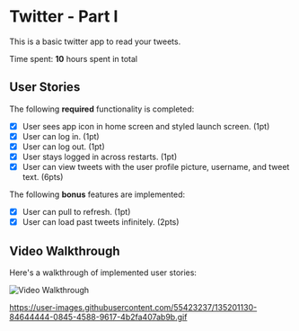# Twitter - Part I

This is a basic twitter app to read your tweets.

Time spent: **10** hours spent in total

## User Stories

The following **required** functionality is completed:

- [x] User sees app icon in home screen and styled launch screen. (1pt)
- [x] User can log in. (1pt)
- [x] User can log out. (1pt)
- [x] User stays logged in across restarts. (1pt)
- [x] User can view tweets with the user profile picture, username, and tweet text. (6pts)

The following **bonus** features are implemented:

- [x] User can pull to refresh. (1pt)
- [x] User can load past tweets infinitely. (2pts)

## Video Walkthrough

Here's a walkthrough of implemented user stories:

<img src='https://user-images.githubusercontent.com/55423237/135200345-eed17e59-842f-40e8-92ed-deb9f2ba03ac.gif' title='Video Walkthrough' width='' alt='Video Walkthrough' />

https://user-images.githubusercontent.com/55423237/135201130-84644444-0845-4588-9617-4b2fa407ab9b.gif

